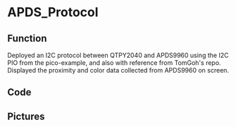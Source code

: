 # APDS_Protocol

## Function
Deployed an I2C protocol between QTPY2040 and APDS9960 using the I2C PIO from the pico-example, and also with reference from TomGoh's repo.
Displayed the proximity and color data collected from APDS9960 on screen.

## Code

## Pictures
